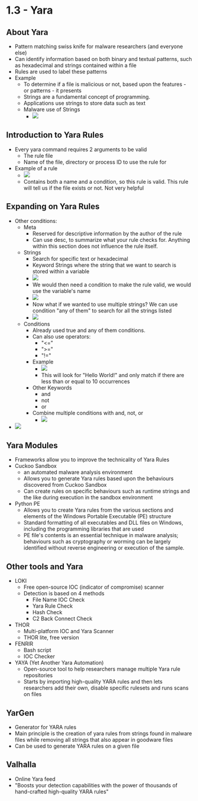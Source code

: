 # 1.3 - Yara
## About Yara
- Pattern matching swiss knife for malware researchers (and everyone else)
- Can identify information based on both binary and textual patterns, such as hexadecimal and strings contained within a file
- Rules are used to label these patterns
- Example
	- To determine if a file is malicious or not, based upon the features - or patterns - it presents
	- Strings are a fundamental concept of programming.
	- Applications use strings to store data such as text
	- Malware use of Strings
		- ![](assets/Pasted%20image%2020241104121329.png)
## Introduction to Yara Rules
- Every yara command requires 2 arguments to be valid
	- The rule file
	- Name of the file, directory or process ID to use the rule for
- Example of a rule
	- ![](assets/Pasted%20image%2020241104122419.png)
	- Contains both a name and a condition, so this rule is valid. This rule will tell us if the file exists or not. Not very helpful
## Expanding on Yara Rules
- Other conditions:
	- Meta
		- Reserved for descriptive information by the author of the rule
		- Can use desc, to summarize what your rule checks for. Anything within this section does not influence the rule itself.
	- Strings
		- Search for specific text or hexadecimal
		- Keyword Strings where the string that we want to search is stored within a variable
		- ![](assets/Pasted%20image%2020241104124346.png)
		- We would then need a condition to make the rule valid, we would use the variable's name
		- ![](assets/Pasted%20image%2020241104124601.png)
		- Now what if we wanted to use multiple strings? We can use condition "any of them" to search for all the strings listed
		- ![](assets/Pasted%20image%2020241104124802.png)
	- Conditions
		- Already used true and any of them conditions.
		- Can also use operators:
			- "<="
			- ">="
			- "!="
		- Example
			- ![](assets/Pasted%20image%2020241104124855.png)
			- This will look for "Hello World!" and only match if there are less than or equal to 10 occurrences
		- Other Keywords
			- and
			- not
			- or
		- Combine multiple conditions with and, not, or
			- ![](assets/Pasted%20image%2020241104125052.png)
- ![](assets/Pasted%20image%2020241104125129.png)
## Yara Modules
- Frameworks allow you to improve the technicality of Yara Rules
- Cuckoo Sandbox
	- an automated malware analysis environment
	- Allows you to generate Yara rules based upon the behaviours discovered from Cuckoo Sandbox
	- Can create rules on specific behaviours such as runtime strings and the like during execution in the sandbox environment
- Python PE
	- Allows you to create Yara rules from the various sections and elements of the Windows Portable Executable (PE) structure
	- Standard formatting of all executables and DLL files on Windows, including the programming libraries that are used
	- PE file's contents is an essential technique in malware analysis; behaviours such as cryptography or worming can be largely identified without reverse engineering or execution of the sample.
## Other tools and Yara
- LOKI
	- Free open-source IOC (indicator of compromise) scanner
	- Detection is based on 4 methods
		- File Name IOC Check
		- Yara Rule Check
		- Hash Check
		- C2 Back Connect Check
- THOR
	- Multi-platform IOC and Yara Scanner
	- THOR lite, free version
- FENRIR
	- Bash script
	- IOC Checker
- YAYA (Yet Another Yara Automation)
	- Open-source tool to help researchers manage multiple Yara rule repositories
	- Starts by importing high-quality YARA rules and then lets researchers add their own, disable specific rulesets and runs scans on files
## YarGen
- Generator for YARA rules
- Main principle is the creation of yara rules from strings found in malware files while removing all strings that also appear in goodware files
- Can be used to generate YARA rules on a given file
## Valhalla
- Online Yara feed
- "Boosts your detection capabilities with the power of thousands of hand-crafted high-quality YARA rules"
